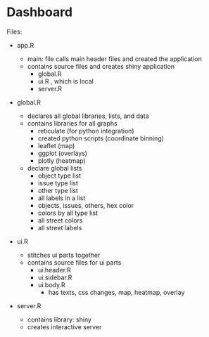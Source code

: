 # Dashboard

Files:

* app.R
  + main: file calls main header files and created the application
  + contains source files and creates shiny application
    - global.R
    - ui.R , which is local
    - server.R
    
* global.R
  + declares all global libraries, lists, and data
  + contains libraries for all graphs
    - reticulate (for python integration)
    - created python scripts (coordinate binning)
    - leaflet (map)
    - ggplot (overlays)
    - plotly (heatmap)
  + declare global lists
    - object type list
    - issue type list
    - other type list
    - all labels in a list
    - objects, issues, others, hex color
    - colors by all type list
    - all street colors
    - all street labels
    
* ui.R
  + stitches ui parts together
  + contains source files for ui parts
    - ui.header.R
    - ui.sidebar.R
    - ui.body.R
      + has texts, css changes, map, heatmap, overlay

* server.R
  + contains library: shiny
  + creates interactive server
    
